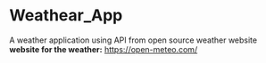 # Weathear_App
A weather application using API from open source weather website <br>
<b>website for the weather:</b> https://open-meteo.com/
